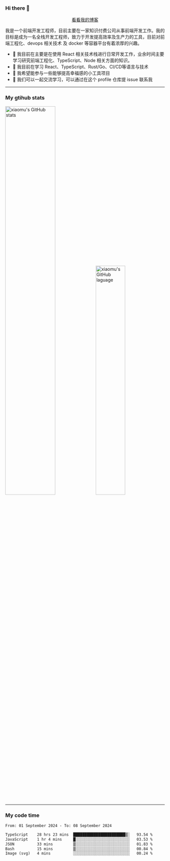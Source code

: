 ### Hi there 👋

<p align="center">
  <a href="https://blog.realjacket.fun">看看我的博客</a>
</p>

我是一个前端开发工程师，目前主要在一家知识付费公司从事前端开发工作。我的目标是成为一名全栈开发工程师，致力于开发提高效率及生产力的工具，目前对前端工程化、devops 相关技术 及 docker 等容器平台有着浓厚的兴趣。

- 🔭 我目前在主要是在使用 React 相关技术栈进行日常开发工作，业余时间主要学习研究前端工程化、TypeScript、Node 相关方面的知识。
- 🌱 我目前在学习 React、TypeScript、Rust/Go、CI/CD等语言与技术
- 👯 我希望能参与一些能够提高幸福感的小工具项目
- 💬 我们可以一起交流学习，可以通过在这个 profile 仓库提 issue 联系我

***

### My gtihub stats

<a><img src="https://github-readme-stats-git-masterrstaa-rickstaa.vercel.app/api?username=real-jacket&&show_icons=true" title="xiaomu's GitHub stats" alt="xiaomu's GitHub stats" style="width:56%;"/></a>
<a><img src="https://github-readme-stats-git-masterrstaa-rickstaa.vercel.app/api/top-langs/?username=real-jacket&layout=compact" title="xiaomu's GitHub laguage" alt="xiaomu's GitHub laguage" style="width:43%;"/><a/>

***

### My code time

<!--START_SECTION:waka-->

```txt
From: 01 September 2024 - To: 08 September 2024

TypeScript    28 hrs 23 mins  ███████████████████████▒░   93.54 %
JavaScript    1 hr 4 mins     █░░░░░░░░░░░░░░░░░░░░░░░░   03.53 %
JSON          33 mins         ▒░░░░░░░░░░░░░░░░░░░░░░░░   01.83 %
Bash          15 mins         ▒░░░░░░░░░░░░░░░░░░░░░░░░   00.84 %
Image (svg)   4 mins          ░░░░░░░░░░░░░░░░░░░░░░░░░   00.24 %
```

<!--END_SECTION:waka-->
